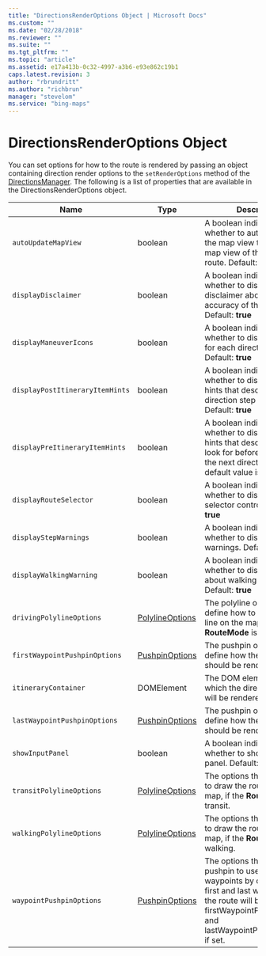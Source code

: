```yaml
---
title: "DirectionsRenderOptions Object | Microsoft Docs"
ms.custom: ""
ms.date: "02/28/2018"
ms.reviewer: ""
ms.suite: ""
ms.tgt_pltfrm: ""
ms.topic: "article"
ms.assetid: e17a413b-0c32-4997-a3b6-e93e862c19b1
caps.latest.revision: 3
author: "rbrundritt"
ms.author: "richbrun"
manager: "stevelom"
ms.service: "bing-maps"
---
```

# DirectionsRenderOptions Object
You can set options for how to the route is rendered by passing an object containing direction render options to the `setRenderOptions` method of the [DirectionsManager](../v8-web-control/directionsmanager-class.md). The following is a list of properties that are available in the DirectionsRenderOptions object.

| Name                          | Type       | Description                                                        |
|-------------------------------|------------|--------------------------------------------------------------------|
| `autoUpdateMapView`             | boolean    | A boolean indicating whether to automatically set the map view to the best map view of the calculated route. Default: **true**                       |
| `displayDisclaimer`             | boolean    | A boolean indicating whether to display the disclaimer about the accuracy of the directions. Default: **true**                                       |
| `displayManeuverIcons`          | boolean    | A boolean indicating whether to display the icons for each direction maneuver. Default: **true**                                                     |
| `displayPostItineraryItemHints` | boolean    | A boolean indicating whether to display direction hints that describe when a direction step was missed. Default: **true**                            |
| `displayPreItineraryItemHints`  | boolean    | A boolean indicating whether to display direction hints that describe what to look for before you come to the next direction step. The default value is true. |
| `displayRouteSelector`          | boolean    | A boolean indicating whether to display the route selector control. Default: **true**                                                                |
| `displayStepWarnings`           | boolean    | A boolean indicating whether to display direction warnings. Default: **true**                                                                        |
| `displayWalkingWarning`         | boolean    | A boolean indicating whether to display a warning about walking directions. Default: **true**                                                        |
| `drivingPolylineOptions` | [PolylineOptions](../v8-web-control/polylineoptions-object.md) | The polyline options that define how to draw the route line on the map, if the **RouteMode** is driving. |
| `firstWaypointPushpinOptions` | [PushpinOptions](../v8-web-control/pushpinoptions-object.md) | The pushpin options that define how the first waypoint should be rendered. | 
| `itineraryContainer`            | DOMElement | The DOM element inside which the directions itinerary will be rendered.                                                                                           |
| `lastWaypointPushpinOptions` | [PushpinOptions](../v8-web-control/pushpinoptions-object.md) | The pushpin options that define how the last waypoint should be rendered. | 
| `showInputPanel`                | boolean    | A boolean indicating whether to show the input panel. Default: **false**                                                                             |
| `transitPolylineOptions` | [PolylineOptions](../v8-web-control/polylineoptions-object.md) | The options that define how to draw the route line on the map, if the **RouteMode** is transit. | 
| `walkingPolylineOptions` | [PolylineOptions](../v8-web-control/polylineoptions-object.md) | The options that define how to draw the route line on the map, if the **RouteMode** is walking. |
| `waypointPushpinOptions` | [PushpinOptions](../v8-web-control/pushpinoptions-object.md) | The options that define the pushpin to use for all route waypoints by default. The first and last waypoints in the route will be overriden by firstWaypointPushpinOptions and lastWaypointPushpinOptions if set. |
